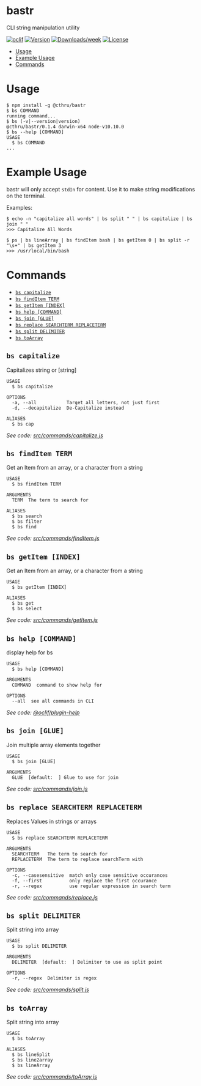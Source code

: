 bastr
=====

CLI string manipulation utility

[![oclif](https://img.shields.io/badge/cli-oclif-brightgreen.svg)](https://oclif.io)
[![Version](https://img.shields.io/npm/v/@cthru/bastr.svg)](https://npmjs.org/package/@cthru/bastr)
[![Downloads/week](https://img.shields.io/npm/dw/@cthru/bastr.svg)](https://npmjs.org/package/@cthru/bastr)
[![License](https://img.shields.io/npm/l/@cthru/bastr.svg)](https://github.com/nemesarial/bastr/blob/master/package.json)

<!-- toc -->
* [Usage](#usage)
* [Example Usage](#example-usage)
* [Commands](#commands)
<!-- tocstop -->
# Usage
<!-- usage -->
```sh-session
$ npm install -g @cthru/bastr
$ bs COMMAND
running command...
$ bs (-v|--version|version)
@cthru/bastr/0.1.4 darwin-x64 node-v10.10.0
$ bs --help [COMMAND]
USAGE
  $ bs COMMAND
...
```
<!-- usagestop -->
# Example Usage
bastr will only accept `stdIn` for content. Use it to make string modifications
on the terminal.

Examples:

```sh-session
$ echo -n "capitalize all words" | bs split " " | bs capitalize | bs join " "
>>> Capitalize All Words
```
```sh-session
$ ps | bs lineArray | bs findItem bash | bs getItem 0 | bs split -r "\s+" | bs getItem 3
>>> /usr/local/bin/bash
```
# Commands
<!-- commands -->
* [`bs capitalize`](#bs-capitalize)
* [`bs findItem TERM`](#bs-finditem-term)
* [`bs getItem [INDEX]`](#bs-getitem-index)
* [`bs help [COMMAND]`](#bs-help-command)
* [`bs join [GLUE]`](#bs-join-glue)
* [`bs replace SEARCHTERM REPLACETERM`](#bs-replace-searchterm-replaceterm)
* [`bs split DELIMITER`](#bs-split-delimiter)
* [`bs toArray`](#bs-toarray)

## `bs capitalize`

Capitalizes string or [string]

```
USAGE
  $ bs capitalize

OPTIONS
  -a, --all           Target all letters, not just first
  -d, --decapitalize  De-Capitalize instead

ALIASES
  $ bs cap
```

_See code: [src/commands/capitalize.js](https://github.com/nemesarial/bastr/blob/v0.1.4/src/commands/capitalize.js)_

## `bs findItem TERM`

Get an Item from an array, or a character from a string

```
USAGE
  $ bs findItem TERM

ARGUMENTS
  TERM  The term to search for

ALIASES
  $ bs search
  $ bs filter
  $ bs find
```

_See code: [src/commands/findItem.js](https://github.com/nemesarial/bastr/blob/v0.1.4/src/commands/findItem.js)_

## `bs getItem [INDEX]`

Get an Item from an array, or a character from a string

```
USAGE
  $ bs getItem [INDEX]

ALIASES
  $ bs get
  $ bs select
```

_See code: [src/commands/getItem.js](https://github.com/nemesarial/bastr/blob/v0.1.4/src/commands/getItem.js)_

## `bs help [COMMAND]`

display help for bs

```
USAGE
  $ bs help [COMMAND]

ARGUMENTS
  COMMAND  command to show help for

OPTIONS
  --all  see all commands in CLI
```

_See code: [@oclif/plugin-help](https://github.com/oclif/plugin-help/blob/v2.1.6/src/commands/help.ts)_

## `bs join [GLUE]`

Join multiple array elements together

```
USAGE
  $ bs join [GLUE]

ARGUMENTS
  GLUE  [default:  ] Glue to use for join
```

_See code: [src/commands/join.js](https://github.com/nemesarial/bastr/blob/v0.1.4/src/commands/join.js)_

## `bs replace SEARCHTERM REPLACETERM`

Replaces Values in strings or arrays

```
USAGE
  $ bs replace SEARCHTERM REPLACETERM

ARGUMENTS
  SEARCHTERM   The term to search for
  REPLACETERM  The term to replace searchTerm with

OPTIONS
  -c, --casesensitive  match only case sensitive occurances
  -f, --first          only replace the first occurance
  -r, --regex          use regular expression in search term
```

_See code: [src/commands/replace.js](https://github.com/nemesarial/bastr/blob/v0.1.4/src/commands/replace.js)_

## `bs split DELIMITER`

Split string into array

```
USAGE
  $ bs split DELIMITER

ARGUMENTS
  DELIMITER  [default:  ] Delimiter to use as split point

OPTIONS
  -r, --regex  Delimiter is regex
```

_See code: [src/commands/split.js](https://github.com/nemesarial/bastr/blob/v0.1.4/src/commands/split.js)_

## `bs toArray`

Split string into array

```
USAGE
  $ bs toArray

ALIASES
  $ bs lineSplit
  $ bs line2array
  $ bs lineArray
```

_See code: [src/commands/toArray.js](https://github.com/nemesarial/bastr/blob/v0.1.4/src/commands/toArray.js)_
<!-- commandsstop -->
